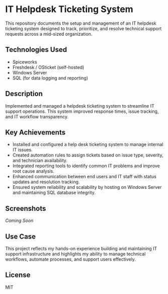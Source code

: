 # IT Helpdesk Ticketing System

This repository documents the setup and management of an IT helpdesk ticketing system designed to track, prioritize, and resolve technical support requests across a mid-sized organization.

## Technologies Used

- Spiceworks
- Freshdesk / OSticket (self-hosted)
- Windows Server
- SQL (for data logging and reporting)

## Description

Implemented and managed a helpdesk ticketing system to streamline IT support operations. This system improved response times, issue tracking, and IT workflow transparency.

## Key Achievements

- Installed and configured a help desk ticketing system to manage internal IT issues.
- Created automation rules to assign tickets based on issue type, severity, and technician availability.
- Integrated reporting tools to identify common IT problems and improve root cause analysis.
- Enhanced communication between end users and IT staff with status updates and resolution tracking.
- Ensured system reliability and scalability by hosting on Windows Server and maintaining SQL database integrity.

## Screenshots

*Coming Soon*

## Use Case

This project reflects my hands-on experience building and maintaining IT support infrastructure and highlights my ability to manage technical workflows, automate processes, and support users effectively.

## License

MIT